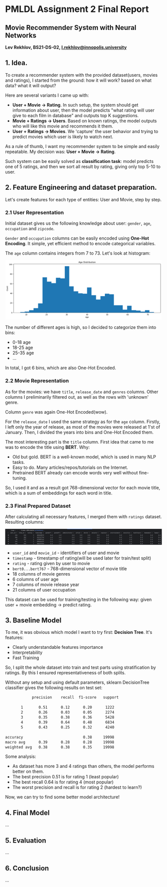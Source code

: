 # PMLDL Assignment 2 Final Report

## Movie Recommender System with Neural Networks

**Lev Rekhlov, BS21-DS-02, l.rekhlov@innopolis.university**

## 1. Idea.

To create a recommender system with the provided dataset(users, movies and ratings), I started from the ground:
how it will work? based on what data? what it will output?

Here are several variants I came up with:

- **User + Movie -> Rating**. In such setup, the system should get information about user,
  then the model predicts "what rating will user give to each film in database" and outputs top K suggestions.
- **Movie + Ratings -> Users**. Based on known ratings, the model outputs who will like this movie and recommends it
  them.
- **User + Ratings -> Movies**. We 'capture' the user behavior and trying to predict movies which user is likely to
  watch next.

As a rule of thumb, I want my recommender system to be simple and easily repeatable. My decision was: **User + Movie ->
Rating**.

Such system can be easily solved as **classification task**: model predicts one of 5 ratings,
and then we sort all result by rating, giving only top 5-10 to user.

## 2. Feature Engineering and dataset preparation.

Let's create features for each type of entities: User and Movie, step by step.

### 2.1 User Representation

Initial dataset gives us the following knowledge about user: `gender`, `age`, `occupation` and `zipcode`.

`Gender` and `occupation` columns can be easily encoded using **One-Hot Encoding**. It simple, yet efficient method to
encode categorical variables.

The `age` column contains integers from 7 to 73. Let's look at histogram:

![Age Histogram](figures/age_histogram.png)

The number of different ages is high, so I decided to categorize them into bins:

- 0-18 age
- 18-25 age
- 25-35 age
- ...

In total, I got 6 bins, which are also One-Hot Encoded.

### 2.2 Movie Representation

As for the movies: we have `title`, `release_date` and `genres` columns. Other columns I preliminarily filtered out, as
well as the rows with 'unknown' genre.

Column `genre` was again One-Hot Encoded(wow).

For the `release_date` I used the same strategy as for the `age` column. Firstly, I left only the year of release, as
most of the movies were released at 1'st of January. Then, I divided the years into bins and One-Hot Encoded them.

The most interesting part is the `title` column. First idea that came to me was to encode the title using **BERT**. Why:

- Old but gold. BERT is a well-known model, which is used in many NLP tasks.
- Easy to do. Many articles/repos/tutorials on the Internet.
- Pretrained BERT already can encode words very well without fine-tuning.

So, I used it and as a result got 768-dimensional vector for each movie title, which is a sum of embeddings for each
word in title.

### 2.3 Final Prepared Dataset

After calculating all necessary features, I merged them with `ratings` dataset. Resulting columns:

![Dataset Columns View](figures/dataset_view.png)

- `user_id` and `movie_id` - identifiers of user and movie
- `timestamp` - timestamp of rating(will be used later for train/test split)
- `rating` - rating given by user to movie
- `bert0...bert767` - 768-dimensional vector of movie title
- 18 columns of movie genres
- 6 columns of user age
- 7 columns of movie release year
- 21 columns of user occupation

This dataset can be used for training/testing in the following way: given user + movie embedding -> predict rating.

## 3. Baseline Model

To me, it was obvious which model I want to try first: **Decision Tree**. It's features:

- Clearly understandable features importance
- Interpretability
- Fast Training

So, I split the whole dataset into train and test parts using stratification by ratings. By this I ensured
representativeness of both splits.

Without any setup and using default parameters, sklearn DecisionTree classifier gives the following results on test set:

                precision    recall  f1-score   support

           1       0.51      0.12      0.20      1222
           2       0.26      0.03      0.05      2274
           3       0.35      0.38      0.36      5428
           4       0.39      0.64      0.48      6834
           5       0.43      0.25      0.32      4240

    accuracy                           0.38     19998
    macro avg      0.39      0.28      0.28     19998
    weighted avg   0.38      0.38      0.35     19998

Some analysis:

- As dataset has more 3 and 4 ratings than others, the model performs better on them.
- The best precision 0.51 is for rating 1 (least popular)
- The best recall 0.64 is for rating 4 (most popular)
- The worst precision and recall is for rating 2 (hardest to learn?)

Now, we can try to find some better model architecture!

## 4. Final Model

...

## 5. Evaluation

...

## 6. Conclusion

...

